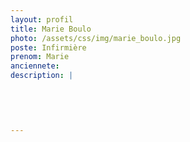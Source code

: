 ```yaml
---
layout: profil
title: Marie Boulo
photo: /assets/css/img/marie_boulo.jpg
poste: Infirmière
prenom: Marie
anciennete: 
description: |
 

  

  
---
```

